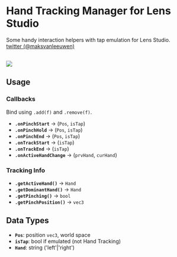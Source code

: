 # Hand Tracking Manager for Lens Studio

Some handy interaction helpers with tap emulation for Lens Studio.
<br>[twitter (@maksvanleeuwen)](https://twitter.com/maksvanleeuwen)

<br>

<img src="https://github.com/max-van-leeuwen/SnapLensStudio-CodeSnippets/blob/main/Hand Tracking Setup/Media/preview.gif" />

<br>

## Usage

### Callbacks

Bind using `.add(f)` and `.remove(f)`.

- **`.onPinchStart`** → (`Pos`, `isTap`)
- **`.onPinchHold`** → (`Pos`, `isTap`)
- **`.onPinchEnd`** → (`Pos`, `isTap`)
- **`.onTrackStart`** → (`isTap`)
- **`.onTrackEnd`** → (`isTap`)
- **`.onActiveHandChange`** → (`prvHand`, `curHand`)

### Tracking Info

- **`.getActiveHand()`** → `Hand`
- **`.getDominantHand()`** → `Hand`
- **`.getPinching()`** → `bool`
- **`.getPinchPosition()`** → `vec3`

## Data Types

- **`Pos`**: position `vec3`, world space
- **`isTap`**: bool if emulated (not Hand Tracking)
- **`Hand`**: string ('left'|'right')
